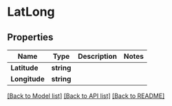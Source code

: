 # LatLong

## Properties

Name | Type | Description | Notes
------------ | ------------- | ------------- | -------------
**Latitude** | **string** |  | 
**Longitude** | **string** |  | 

[[Back to Model list]](../README.md#documentation-for-models) [[Back to API list]](../README.md#documentation-for-api-endpoints) [[Back to README]](../README.md)


